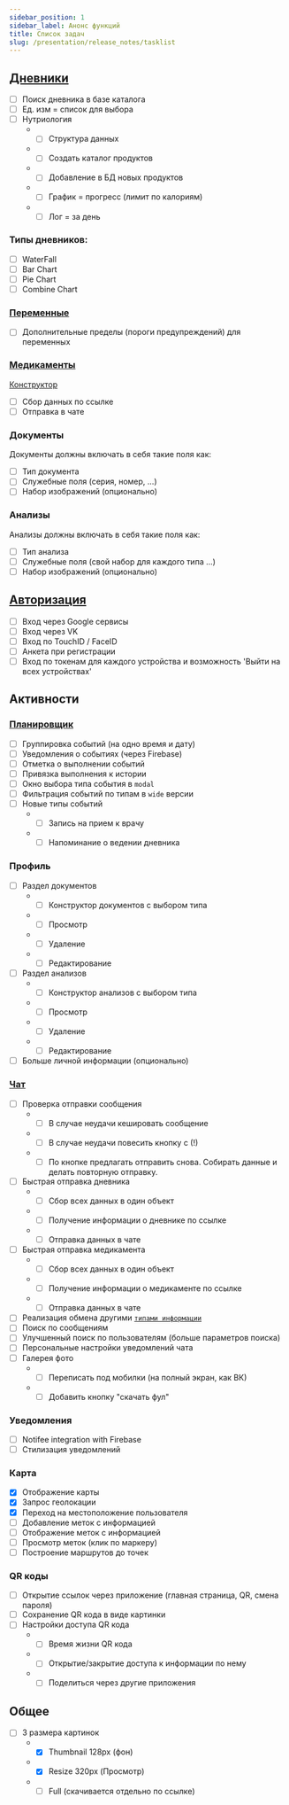 ```yaml
---
sidebar_position: 1
sidebar_label: Анонс функций
title: Список задач
slug: /presentation/release_notes/tasklist
---
```


## [Дневники](/docs/presentation/history)

- [ ] Поиск дневника в базе каталога
- [ ] Ед. изм = список для выбора
- [ ] Нутриология
  - - [ ] Структура данных
  - - [ ] Создать каталог продуктов
  - - [ ] Добавление в БД новых продуктов
  - - [ ] График = прогресс (лимит по калориям)
  - - [ ] Лог = за день

### Типы дневников:

- [ ] WaterFall
- [ ] Bar Chart
- [ ] Pie Chart
- [ ] Combine Chart

### [Переменные](/docs/presentation/history/constructor_diary)

- [ ] Дополнительные пределы (пороги предупреждений) для переменных

### [Медикаменты](/docs/presentation/storage_entities/medicaments)

[Конструктор](/docs/presentation/storage_entities/medicaments#creation)

- [ ] Сбор данных по ссылке
- [ ] Отправка в чате

### Документы

Документы должны включать в себя такие поля как:

- [ ] Тип документа
- [ ] Служебные поля (серия, номер, ...)
- [ ] Набор изображений (опционально)

### Анализы

Анализы должны включать в себя такие поля как:

- [ ] Тип анализа
- [ ] Служебные поля (свой набор для каждого типа ...)
- [ ] Набор изображений (опционально)

## [Авторизация](/docs/presentation/security)

- [ ] Вход через Google сервисы
- [ ] Вход через VK
- [ ] Вход по TouchID / FaceID
- [ ] Анкета при регистрации
- [ ] Вход по токенам для каждого устройства и возможность 'Выйти на всех устройствах'

## Активности

### [Планировщик](/docs/presentation/schedule)

- [ ] Группировка событий (на одно время и дату)
- [ ] Уведомления о событиях (через Firebase)
- [ ] Отметка о выполнении событий
- [ ] Привязка выполнения к истории
- [ ] Окно выбора типа события в `modal`
- [ ] Фильтрация событий по типам в `wide` версии
- [ ] Новые типы событий
  - - [ ] Запись на прием к врачу
  - - [ ] Напоминание о ведении дневника

### Профиль

- [ ] Раздел документов
  - - [ ] Конструктор документов с выбором типа
  - - [ ] Просмотр
  - - [ ] Удаление
  - - [ ] Редактирование
- [ ] Раздел анализов
  - - [ ] Конструктор анализов с выбором типа
  - - [ ] Просмотр
  - - [ ] Удаление
  - - [ ] Редактирование
- [ ] Больше личной информации (опционально)

### [Чат](/docs/presentation/chat)

- [ ] Проверка отправки сообщения
  - - [ ] В случае неудачи кешировать сообщение
  - - [ ] В случае неудачи повесить кнопку с (!)
  - - [ ] По кнопке предлагать отправить снова. Собирать данные и делать повторную отправку.
- [ ] Быстрая отправка дневника
  - - [ ] Сбор всех данных в один объект
  - - [ ] Получение информации о дневнике по ссылке
  - - [ ] Отправка данных в чате
- [ ] Быстрая отправка медикамента
  - - [ ] Сбор всех данных в один объект
  - - [ ] Получение информации о медикаменте по ссылке
  - - [ ] Отправка данных в чате
- [ ] Реализация обмена другими [`типами информации`](/docs/presentation/chat)
- [ ] Поиск по сообщениям
- [ ] Улучшенный поиск по пользователям (больше параметров поиска)
- [ ] Персональные настройки уведомлений чата
- [ ] Галерея фото
  - - [ ] Переписать под мобилки (на полный экран, как ВК)
  - - [ ] Добавить кнопку "скачать фул"

### Уведомления

- [ ] Notifee integration with Firebase
- [ ] Стилизация уведомлений

### Карта

- [x] Отображение карты
- [x] Запрос геолокации
- [x] Переход на местоположение пользователя
- [ ] Добавление меток с информацией
- [ ] Отображение меток с информацией
- [ ] Просмотр меток (клик по маркеру)
- [ ] Построение маршрутов до точек

### QR коды

- [ ] Открытие ссылок через приложение (главная страница, QR, смена пароля)
- [ ] Сохранение QR кода в виде картинки
- [ ] Настройки доступа QR кода
  - - [ ] Время жизни QR кода
  - - [ ] Открытие/закрытие доступа к информации по нему
  - - [ ] Поделиться через другие приложения
## Общее

- [ ] 3 размера картинок
  - - [x] Thumbnail 128px (фон)
  - - [x] Resize 320px (Просмотр)
  - - [ ] Full (скачивается отдельно по ссылке)

